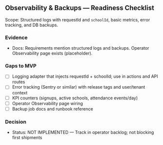 ## Observability & Backups — Readiness Checklist

Scope: Structured logs with requestId and `schoolId`, basic metrics, error tracking, and DB backups.

### Evidence

- Docs: Requirements mention structured logs and backups. Operator Observability page exists (placeholder).

### Gaps to MVP

- [ ] Logging adapter that injects requestId + schoolId; use in actions and API routes
- [ ] Error tracking (Sentry or similar) with release tags and user/tenant context
- [ ] KPI counters (signups, active schools, attendance events/day)
- [ ] Operator Observability page wiring
- [ ] Backup job docs and runbook reference

### Decision

- Status: NOT IMPLEMENTED — Track in operator backlog; not blocking first shipments



